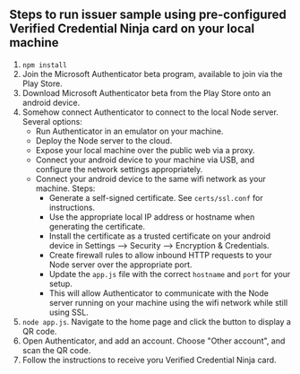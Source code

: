 ## Steps to run issuer sample using pre-configured Verified Credential Ninja card on your local machine

1. `npm install`
2. Join the Microsoft Authenticator beta program, available to join via the Play Store.
3. Download Microsoft Authenticator beta from the Play Store onto an android device.
4. Somehow connect Authenticator to connect to the local Node server. Several options:
    - Run Authenticator in an emulator on your machine.
    - Deploy the Node server to the cloud.
    - Expose your local machine over the public web via a proxy.
    - Connect your android device to your machine via USB, and configure the network settings appropriately.
    - Connect your android device to the same wifi network as your machine. Steps:
        - Generate a self-signed certificate. See `certs/ssl.conf` for instructions.
        - Use the appropriate local IP address or hostname when generating the certificate.
        - Install the certificate as a trusted certificate on your android device in Settings --> Security --> Encryption & Credentials.
        - Create firewall rules to allow inbound HTTP requests to your Node server over the appropriate port.
        - Update the `app.js` file with the correct `hostname` and `port` for your setup.
        - This will allow Authenticator to communicate with the Node server running on your machine using the wifi network while still using SSL.
5. `node app.js`. Navigate to the home page and click the button to display a QR code.
6. Open Authenticator, and add an account. Choose "Other account", and scan the QR code.
7. Follow the instructions to receive yoru Verified Credential Ninja card.
